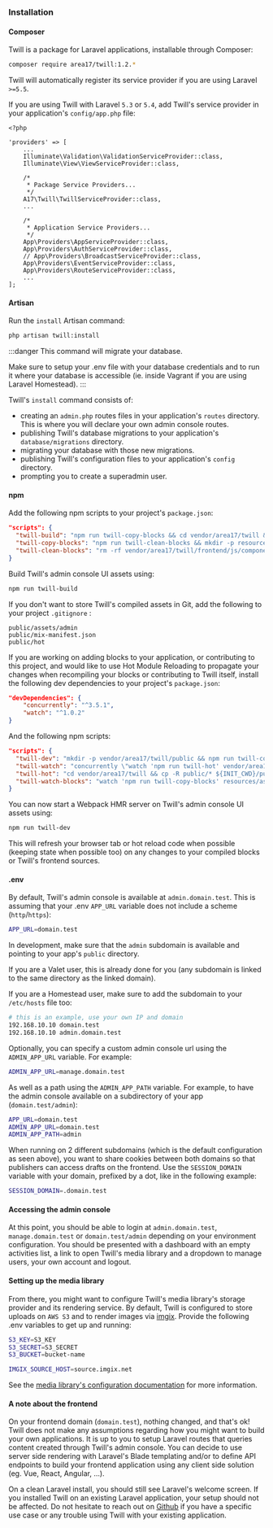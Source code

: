 ### Installation

#### Composer
Twill is a package for Laravel applications, installable through Composer:

```bash
composer require area17/twill:1.2.*
```

Twill will automatically register its service provider if you are using Laravel `>=5.5`. 

If you are using Twill with Laravel `5.3` or `5.4`, add Twill's service provider in your application's `config/app.php` file:

```php{11}
<?php

'providers' => [
    ...
    Illuminate\Validation\ValidationServiceProvider::class,
    Illuminate\View\ViewServiceProvider::class,

    /*
     * Package Service Providers...
     */
    A17\Twill\TwillServiceProvider::class,
    ...

    /*
     * Application Service Providers...
     */
    App\Providers\AppServiceProvider::class,
    App\Providers\AuthServiceProvider::class,
    // App\Providers\BroadcastServiceProvider::class,
    App\Providers\EventServiceProvider::class,
    App\Providers\RouteServiceProvider::class,
    ...
];
```

#### Artisan

Run the `install` Artisan command: 

```bash
php artisan twill:install
```

:::danger
This command will migrate your database. 

Make sure to setup your .env file with your database credentials and to run it where your database is accessible (ie. inside Vagrant if you are using Laravel Homestead).
:::

Twill's `install` command consists of:
- creating an `admin.php` routes files in your application's `routes` directory. This is where you will declare your own admin console routes.
- publishing Twill's database migrations to your application's `database/migrations` directory.
- migrating your database with those new migrations.
- publishing Twill's configuration files to your application's `config` directory.
- prompting you to create a superadmin user.

#### npm

Add the following npm scripts to your project's `package.json`:

```json
"scripts": {
  "twill-build": "npm run twill-copy-blocks && cd vendor/area17/twill && npm ci && npm run prod && cp -R public/* ${INIT_CWD}/public",
  "twill-copy-blocks": "npm run twill-clean-blocks && mkdir -p resources/assets/js/blocks/ && mkdir -p vendor/area17/twill/frontend/js/components/blocks/customs/ && cp -R resources/assets/js/blocks/ vendor/area17/twill/frontend/js/components/blocks/customs",
  "twill-clean-blocks": "rm -rf vendor/area17/twill/frontend/js/components/blocks/customs/*"
}
```

Build Twill's admin console UI assets using:

```bash
npm run twill-build
```

If you don't want to store Twill's compiled assets in Git, add the following to your project `.gitignore` :
```
public/assets/admin
public/mix-manifest.json
public/hot
```

If you are working on adding blocks to your application, or contributing to this project, and would like to use Hot Module Reloading to propagate your changes when recompiling your blocks or contributing to Twill itself, install the following dev dependencies to your project's `package.json`:

```json
"devDependencies": {
    "concurrently": "^3.5.1",
    "watch": "^1.0.2"
}
```

And the following npm scripts: 

```json
"scripts": {
  "twill-dev": "mkdir -p vendor/area17/twill/public && npm run twill-copy-blocks && concurrently \"cd vendor/area17/twill && npm ci && npm run hot\" \"npm run twill-watch\" && npm run twill-clean-blocks",
  "twill-watch": "concurrently \"watch 'npm run twill-hot' vendor/area17/twill/public --wait=2 --interval=0.1\" \"npm run twill-watch-blocks\"",
  "twill-hot": "cd vendor/area17/twill && cp -R public/* ${INIT_CWD}/public",
  "twill-watch-blocks": "watch 'npm run twill-copy-blocks' resources/assets/js/blocks --wait=2 --interval=0.1"
}
```

You can now start a Webpack HMR server on Twill's admin console UI assets using:

```bash
npm run twill-dev
```

This will refresh your browser tab or hot reload code when possible (keeping state when possible too) on any changes to your compiled blocks or Twill's frontend sources.

#### .env

By default, Twill's admin console is available at `admin.domain.test`. This is assuming that your .env `APP_URL` variable does not include a scheme (`http`/`https`):

```bash
APP_URL=domain.test
```

In development, make sure that the `admin` subdomain is available and pointing to your app's `public` directory. 

If you are a Valet user, this is already done for you (any subdomain is linked to the same directory as the linked domain). 

If you are a Homestead user, make sure to add the subdomain to your `/etc/hosts` file too:

```bash
# this is an example, use your own IP and domain
192.168.10.10 domain.test
192.168.10.10 admin.domain.test
```

Optionally, you can specify a custom admin console url using the `ADMIN_APP_URL` variable. For example:

```bash
ADMIN_APP_URL=manage.domain.test
```

As well as a path using the `ADMIN_APP_PATH` variable. For example, to have the admin console available on a subdirectory of your app (`domain.test/admin`):

```bash
APP_URL=domain.test
ADMIN_APP_URL=domain.test
ADMIN_APP_PATH=admin
```

When running on 2 different subdomains (which is the default configuration as seen above), you  want to share cookies between both domains so that publishers can access drafts on the frontend. Use the `SESSION_DOMAIN` variable with your domain, prefixed by a dot, like in the following example:

```bash
SESSION_DOMAIN=.domain.test
```

#### Accessing the admin console

At this point, you should be able to login at `admin.domain.test`, `manage.domain.test` or `domain.test/admin` depending on your environment configuration. You should be presented with a dashboard with an empty activities list, a link to open Twill's media library and a dropdown to manage users, your own account and logout.

#### Setting up the media library

From there, you might want to configure Twill's media library's storage provider and its rendering service. By default, Twill is configured to store uploads on `AWS S3` and to render images via [imgix](https://imgix.com). Provide the following .env variables to get up and running:

```bash
S3_KEY=S3_KEY
S3_SECRET=S3_SECRET
S3_BUCKET=bucket-name

IMGIX_SOURCE_HOST=source.imgix.net
```

See the [media library's configuration documentation](#media-library-2) for more information.

#### A note about the frontend

On your frontend domain (`domain.test`), nothing changed, and that's ok! Twill does not make any assumptions regarding how you might want to build your own applications. It is up to you to setup Laravel routes that queries content created through Twill's admin console. You can decide to use server side rendering with Laravel's Blade templating and/or to define API endpoints to build your frontend application using any client side solution (eg. Vue, React, Angular, ...).

On a clean Laravel install, you should still see Laravel's welcome screen. If you installed Twill on an existing Laravel application, your setup should not be affected. Do not hesitate to reach out on [Github](https://github.com/area17/twill/issues) if you have a specific use case or any trouble using Twill with your existing application.
